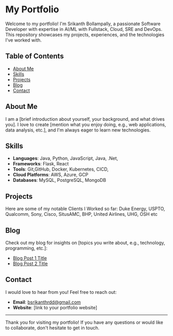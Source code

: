 # My Portfolio

Welcome to my portfolio! I'm Srikanth Bollampally, a passionate Software Developer with expertise in AI/ML with Fullstack, Cloud, SRE and DevOps. This repository showcases my projects, experiences, and the technologies I've worked with.

## Table of Contents

- [About Me](#about-me)
- [Skills](#skills)
- [Projects](#projects)
- [Blog](#blog)
- [Contact](#contact)

## About Me

I am a [brief introduction about yourself, your background, and what drives you]. I love to create [mention what you enjoy doing, e.g., web applications, data analysis, etc.], and I'm always eager to learn new technologies.

## Skills

- **Languages**: Java, Python, JavaScript, Java, .Net, 
- **Frameworks**: Flask, React
- **Tools**: Git,GitHub, Docker, Kubernetes, CICD, 
- **Cloud Platforms**: AWS, Azure, GCP
- **Databases**: MySQL, PostgreSQL, MongoDB

## Projects

Here are some of my notable Clients I Worked so far:
Duke Energy, USPTO, Qualcomm, Sony, Cisco, SitusAMC, BHP, United Airlines, UHG, OSH etc


## Blog

Check out my blog for insights on [topics you write about, e.g., technology, programming, etc.]:
- [Blog Post 1 Title](link-to-blog-post-1)
- [Blog Post 2 Title](link-to-blog-post-2)

## Contact

I would love to hear from you! Feel free to reach out:

- **Email**: bsrikanthrdd@gmail.com
- **Website**: [link to your portfolio website]

---

Thank you for visiting my portfolio! If you have any questions or would like to collaborate, don't hesitate to get in touch.
